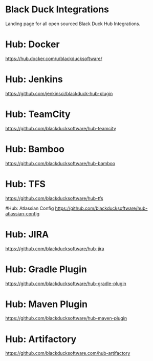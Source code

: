 # Black Duck Integrations

Landing page for all open sourced Black Duck Hub Integrations.  

# Hub:  Docker
https://hub.docker.com/u/blackducksoftware/

# Hub: Jenkins
https://github.com/jenkinsci/blackduck-hub-plugin

# Hub: TeamCity
https://github.com/blackducksoftware/hub-teamcity

# Hub: Bamboo
https://github.com/blackducksoftware/hub-bamboo

# Hub: TFS
https://github.com/blackducksoftware/hub-tfs

#Hub: Atlassian Config
https://github.com/blackducksoftware/hub-atlassian-config

# Hub: JIRA
https://github.com/blackducksoftware/hub-jira

# Hub: Gradle Plugin
https://github.com/blackducksoftware/hub-gradle-plugin

# Hub: Maven Plugin
https://github.com/blackducksoftware/hub-maven-plugin

# Hub:  Artifactory
https://github.com/blackducksoftware.com/hub-artifactory
